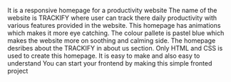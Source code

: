 It is a responsive homepage for a productivity website The name of the website is TRACKIFY where user can track there daily productivity with various features provided in the website. 
This homepage has animations which makes it more eye catching.
The colour pallete is pastel blue which makes the website more on soothing and calming side.
The homepage desribes about the TRACKIFY in about us section. 
Only HTML and CSS is used to create this homepage. 
It is easy to make and also easy to understand 
You can start your frontend by making this simple fronted project
